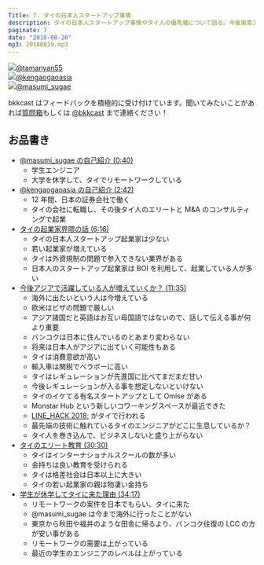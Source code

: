```yaml
---
Title: 7. タイの日本人スタートアップ事情
description: タイの日本人スタートアップ事情やタイ人の優秀層について語る。今後東南アジアに日本人エンジニアが増えていくのか？
paginate: 7
date: "2018-08-20"
mp3: 20180819.mp3
---
```


<div class="presenter-container">
  <div class="presenter-item">
    <a href="https://twitter.com/tamanyan55" target="_blank"><img class="icon" src="https://pbs.twimg.com/profile_images/712212594396778497/BqOVpfAj_400x400.jpg"><span>@tamanyan55</span></a>
  </div>
  <div class="presenter-item">
    <a href="https://twitter.com/kengaogaoasia" target="_blank"><img class="icon" src="https://pbs.twimg.com/profile_images/983336995307962368/rhFQatb0_400x400.jpg"><span>@kengaogaoasia</span></a>
  </div>
  <div class="presenter-item">
    <a href="https://twitter.com/masumi_sugae" target="_blank"><img class="icon" src="https://pbs.twimg.com/profile_images/1014738085945339904/mdMUGlcc_400x400.jpg"><span>@masumi_sugae</span></a>
  </div>
</div>

bkkcast はフィードバックを積極的に受け付けています。聞いてみたいことがあれば<a class="notice" href="https://peing.net/ja/bkkcast" target="_blank">質問箱</a>もしくは <a class="notice" href="https://twitter.com/bkkcast" target="_blank">@bkkcast</a> まで連絡ください！

## お品書き

- <a class="jump" href="#40">@masumi_sugae の自己紹介 (0:40)</a>
  - 学生エンジニア
  - 大学を休学して、タイでリモートワークしている
- <a class="jump" href="#162">@kengaogaoasia の自己紹介 (2:42)</a>
  - 12 年間、日本の証券会社で働く
  - タイの会社に転職し、その後タイ人のエリートと M&A のコンサルティングで起業
- <a class="jump" href="#376">タイの起業家界隈の話 (6:16)</a>
  - タイの日本人スタートアップ起業家は少ない
  - 若い起業家が増えている
  - タイは外資規制の問題で参入できない業界がある
  - 日本人のスタートアップ起業家は BOI を利用して、起業している人が多い
- <a class="jump" href="#695">今後アジアで活躍している人が増えていくか？ (11:35)</a>
  - 海外に出たいという人は今増えている
  - 欧米はビザの問題で厳しい
  - アジア諸国だと英語はお互い母国語ではないので、話して伝える事が何より重要
  - バンコクは日本に住んでいるのとあまり変わらない
  - 将来は日本人がアジアに出ていく可能性もある
  - タイは消費意欲が高い
  - 輸入車は関税でベラボーに高い
  - タイはレギュレーションが先進国に比べてまだまだ甘い
  - 今後レギュレーションが入る事を想定しないといけない
  - タイのイケてる有名スタートアップとして Omise がある
  - Monstar Hub という新しいコワーキングスペースが最近できた
  - [LINE_HACK 2018;](https://hackth.line.me/) がタイで行われる
  - 最先端の技術に触れているタイのエンジニアがどこに生息しているか？
  - タイ人を巻き込んで、ビジネスしないと盛り上がらない
- <a class="jump" href="#1830">タイのエリート教育 (30:30)</a>
  - タイはインターナショナルスクールの数が多い
  - 金持ちは良い教育を受けられる
  - タイは格差社会は日本以上に大きい
  - タイの若い起業家の親は物凄い金持ち
- <a class="jump" href="#2057">学生が休学してタイに来た理由 (34:17)</a>
  - リモートワークの案件を日本でもらい、タイに来た
  - @masumi_sugae は今まで海外に行ったことがない
  - 東京から秋田や福井のような田舎に帰るより、バンコク往復の LCC の方が安い事がある
  - リモートワークの需要は上がっている
  - 最近の学生のエンジニアのレベルは上がっている
